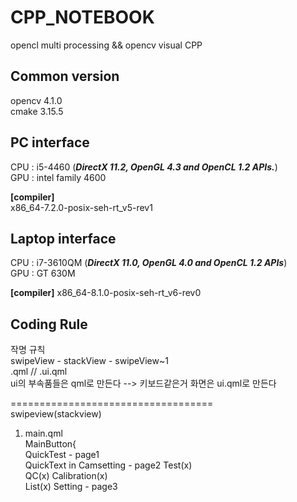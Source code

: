 # CPP_NOTEBOOK
opencl multi processing &amp;&amp; opencv visual CPP

## Common version  
opencv 4.1.0  
cmake 3.15.5  

## PC interface  
CPU : i5-4460 (***DirectX 11.2, OpenGL 4.3 and OpenCL 1.2 APIs.***)  
GPU : intel family 4600  

**[compiler]**  
x86_64-7.2.0-posix-seh-rt_v5-rev1  

## Laptop interface  
CPU : i7-3610QM (***DirectX 11.0, OpenGL 4.0 and OpenCL 1.2 APIs***)  
GPU : GT 630M  

**[compiler]**
x86_64-8.1.0-posix-seh-rt_v6-rev0
  
## Coding Rule  
작명 규칙  
swipeView - stackView - swipeView~1  
.qml // .ui.qml  
ui의 부속품들은 qml로 만든다 --> 키보드같은거
화면은 ui.qml로 만든다

===================================  
swipeview(stackview)

1. main.qml  
    MainButton{  
      QuickTest - page1  
      QuickText in Camsetting - page2
      Test(x)  
      QC(x)
      Calibration(x)  
      List(x)
      Setting - page3
